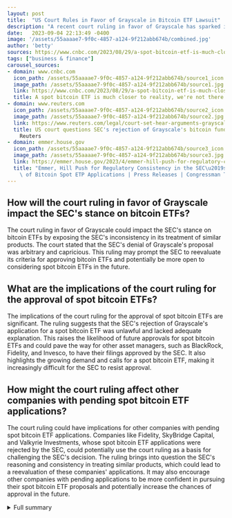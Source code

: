 ```yaml
---
layout: post
title:  "US Court Rules in Favor of Grayscale in Bitcoin ETF Lawsuit"
description: "A recent court ruling in favor of Grayscale has sparked implications for the SEC's stance on bitcoin ETFs and raised questions about the approval of spot bitcoin ETFs. The ruling highlights the SEC's arbitrary treatment of similar products and could have a significant impact on the future of cryptocurrency regulation."
date:   2023-09-04 22:13:49 -0400
image: '/assets/55aaaae7-9f0c-4857-a124-9f212abb674b/combined.jpg'
author: 'betty'
sources: https://www.cnbc.com/2023/08/29/a-spot-bitcoin-etf-is-much-closer-to-reality-were-not-there-yet.html https://www.reuters.com/legal/court-set-hear-arguments-grayscales-lawsuit-against-sec-over-bitcoin-fund-2023-03-07/ https://emmer.house.gov/2023/4/emmer-hill-push-for-regulatory-consistency-in-the-sec-s-treatment-of-bitcoin-spot-etp-applications https://www.reuters.com/legal/us-court-says-sec-wrong-deny-grayscales-spot-bitcoin-etf-proposal-2023-08-29/ https://www.morningstar.com/etfs/grayscales-victory-over-sec-doesnt-mean-spot-bitcoin-etffor-now
tags: ["business & finance"]
carousel_sources:
- domain: www.cnbc.com
  icon_path: /assets/55aaaae7-9f0c-4857-a124-9f212abb674b/source1_icon.jpg
  image_path: /assets/55aaaae7-9f0c-4857-a124-9f212abb674b/source1.jpg
  link: https://www.cnbc.com/2023/08/29/a-spot-bitcoin-etf-is-much-closer-to-reality-were-not-there-yet.html
  title: A spot bitcoin ETF is much closer to reality, we're not there yet
- domain: www.reuters.com
  icon_path: /assets/55aaaae7-9f0c-4857-a124-9f212abb674b/source2_icon.jpg
  image_path: /assets/55aaaae7-9f0c-4857-a124-9f212abb674b/source2.jpg
  link: https://www.reuters.com/legal/court-set-hear-arguments-grayscales-lawsuit-against-sec-over-bitcoin-fund-2023-03-07/
  title: US court questions SEC's rejection of Grayscale's bitcoin fund proposal |
    Reuters
- domain: emmer.house.gov
  icon_path: /assets/55aaaae7-9f0c-4857-a124-9f212abb674b/source3_icon.jpg
  image_path: /assets/55aaaae7-9f0c-4857-a124-9f212abb674b/source3.jpg
  link: https://emmer.house.gov/2023/4/emmer-hill-push-for-regulatory-consistency-in-the-sec-s-treatment-of-bitcoin-spot-etp-applications
  title: "Emmer, Hill Push for Regulatory Consistency in the SEC\u2019s Treatment\
    \ of Bitcoin Spot ETP Applications | Press Releases | Congressman Tom Emmer"
---
```


## How will the court ruling in favor of Grayscale impact the SEC's stance on bitcoin ETFs?
The court ruling in favor of Grayscale could impact the SEC's stance on bitcoin ETFs by exposing the SEC's inconsistency in its treatment of similar products. The court stated that the SEC's denial of Grayscale's proposal was arbitrary and capricious. This ruling may prompt the SEC to reevaluate its criteria for approving bitcoin ETFs and potentially be more open to considering spot bitcoin ETFs in the future.

## What are the implications of the court ruling for the approval of spot bitcoin ETFs?
The implications of the court ruling for the approval of spot bitcoin ETFs are significant. The ruling suggests that the SEC's rejection of Grayscale's application for a spot bitcoin ETF was unlawful and lacked adequate explanation. This raises the likelihood of future approvals for spot bitcoin ETFs and could pave the way for other asset managers, such as BlackRock, Fidelity, and Invesco, to have their filings approved by the SEC. It also highlights the growing demand and calls for a spot bitcoin ETF, making it increasingly difficult for the SEC to resist approval.

## How might the court ruling affect other companies with pending spot bitcoin ETF applications?
The court ruling could have implications for other companies with pending spot bitcoin ETF applications. Companies like Fidelity, SkyBridge Capital, and Valkyrie Investments, whose spot bitcoin ETF applications were rejected by the SEC, could potentially use the court ruling as a basis for challenging the SEC's decision. The ruling brings into question the SEC's reasoning and consistency in treating similar products, which could lead to a reevaluation of these companies' applications. It may also encourage other companies with pending applications to be more confident in pursuing their spot bitcoin ETF proposals and potentially increase the chances of approval in the future.


<details>
        <summary>Full summary</summary>
<p>The US Court of Appeals for the D.C. Circuit has ruled in favor of Grayscale in a lawsuit against the SEC. This ruling has implications for the SEC's stance on bitcoin ETFs and raises questions about future decisions regarding the approval of spot bitcoin ETFs. The court states that manipulation in the spot and futures markets for bitcoin would affect the price of bitcoin futures. The court declares the denial of Grayscale's proposal as arbitrary and capricious due to the SEC's failure to explain its differing treatment of similar products.</p>
<p>In a separate context, U.S. federal appellate court judges questioned the SEC's rejection of Grayscale Investment's application for a spot bitcoin exchange-traded fund. The SEC rejected Grayscale Investment's application to convert its flagship spot Grayscale Bitcoin Trust into an ETF. Grayscale argues that the same surveillance agreements used for bitcoin futures-based ETFs should be satisfactory for a spot fund. A spot bitcoin ETF would track bitcoin's underlying market price. Grayscale's lead counsel argues that a spot bitcoin ETF would better protect investors. The SEC argues that it lacks data to determine if surveillance agreements could pick up fraud and manipulation in spot markets. The case's outcome could impact the approval of future spot bitcoin ETFs. Other companies like Fidelity, SkyBridge Capital, and Valkyrie Investments had their spot bitcoin ETF applications rejected by the SEC. Valkyrie Investments does not expect a spot bitcoin ETF to be approved within the next year. Grayscale's CEO expects a final ruling on the case in the fall and believes it will be in their favor. Grayscale Bitcoin Trust has $14 billion in assets under management.</p>
<p>In another article, Majority Whip Tom Emmer and Representative French Hill sent a letter to SEC Chair Gary Gensler addressing Chair Gensler's regulatory hypocrisy and inconsistency. The letter expresses concern over the denial of bitcoin spot ETP applications and urges the SEC to provide consistency in its treatment of the marketplace. The SEC's approach to cryptocurrency regulation has been criticized. Emmer and Hill are members of the House Financial Services Committee.</p>
<p>The U.S. securities regulator was wrong to reject an application from Grayscale Investments to create a spot bitcoin exchange-traded fund, a federal appeals court ruled. The Securities and Exchange Commission (SEC) failed to fully explain its reasoning when denying Grayscale's product and should review its decision. A spot bitcoin ETF would track its underlying market price, giving investors exposure to the digital asset without having to buy the currency. The court decision is a 'historic milestone for American investors,' Grayscale CEO Michael Sonnenshein said in a statement. The SEC has 45 days to appeal the ruling. The cryptocurrency industry was quick to hail the ruling. Several other asset managers, including BlackRock, Fidelity and Invesco, have similar filings pending with the SEC for a spot bitcoin ETF. The SEC rejected Grayscale's application for a spot bitcoin ETF in June 2022. Grayscale sued the SEC, arguing that because the agency previously approved certain surveillance agreements to prevent fraud in bitcoin futures-based ETFs, the same setup should also be satisfactory for Grayscale's spot fund. The court said in its ruling that the SEC failed to explain why it disagreed with Grayscale's assertion that the bitcoin spot and futures markets are 99.9% correlated. The ruling is the second major legal victory for the crypto industry in recent weeks, after a judge ruled in July, in a case brought by the SEC, that Ripple Labs did not violate federal laws by selling its XRP token on public exchanges. If the SEC appeals the Grayscale ruling, the case would go either to the U.S. Supreme Court or a review by the entire D.C. appeals court. It remains to be seen how the ruling might affect proposals submitted in June by BlackRock, the world's largest asset manager, and several other firms to offer spot bitcoin ETFs.</p>
<p>A federal circuit court ruled that the SEC's rejection of Grayscale Investments' proposed bitcoin exchange-traded fund was unlawful. The ruling doesn't force the SEC to approve the filing for a spot bitcoin ETF, but it raises the likelihood of approval in the future. Calls for a spot bitcoin ETF have grown louder, making resistance increasingly difficult for the SEC. The SEC could appeal the decision, reject the filing again while addressing concerns raised by the court or by changing their reasoning, or even give bitcoin futures ETFs the boot. The path of least resistance for the SEC is to approve spot bitcoin ETFs. The first attempt at a spot bitcoin ETF was made by the Winklevoss twins in 2013, but it was rejected by the SEC. The SEC rejected all bitcoin-related ETFs until approving a bitcoin futures ETF in 2021. Grayscale Bitcoin Trust (GBTC) launched in 2013 and peaked at $40 billion in assets under management in 2021. GBTC offers exposure to bitcoin without opening an account on cryptocurrency exchanges. Grayscale's GBTC traded at a premium when bitcoin was in high demand and at a discount when bitcoin's price dropped. Grayscale filed to convert GBTC to an ETF, but the SEC rejected the filing. Grayscale sued the SEC for rejecting its ETF filing. Grayscale's lawsuit claimed the SEC's inconsistency in applying the significant market test for spot bitcoin ETFs. The court ruled that the SEC failed to adequately explain its different treatment of similar products. The lawsuit vacates the SEC's denial and forces the SEC to review Grayscale's proposal again. The SEC needs to explain the difference in exposure to manipulation between futures-based and spot bitcoin ETFs. The SEC concluded that Grayscale failed the significant market test, while bitcoin futures ETFs passed. GBTC investors welcomed the outcome of the lawsuit as it increases the likelihood of selling shares closer to NAV. Bitcoin investors celebrated the ruling as it raises the likelihood of a spot bitcoin ETF and better tracking of bitcoin prices. A spot ETF may also open doors for investors in accounts that can't currently access crypto markets.</p>
</details>